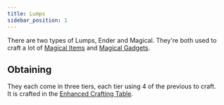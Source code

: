 ```yaml
---
title: Lumps
sidebar_position: 1
---
```


There are two types of Lumps, Ender and Magical. They're both used to craft a lot of [Magical Items](Magical-Items.md) and [Magical Gadgets](../Magical-Gadgets/Magical-Gadgets.md).

## Obtaining

They each come in three tiers, each tier using 4 of the previous to craft.  
It is crafted in the [Enhanced Crafting Table](../Basic-Machines/Enhanced-Crafting-Table.md).
